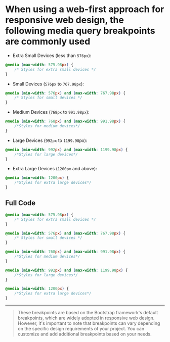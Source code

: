 # When using a web-first approach for responsive web design, the following media query breakpoints are commonly used

- Extra Small Devices (less than `576px`):

```css
@media (max-width: 575.98px) {
    /* Styles for extra small devices */ 
}
```

- Small Devices (`576px` to `767.98px`):

```css
@media (min-width: 576px) and (max-width: 767.98px) { 
    /* Styles for small devices */ 
}
```

- Medium Devices (`768px` to `991.98px`):

```css
@media (min-width: 768px) and (max-width: 991.98px) {
    /*Styles for medium devices*/ 
}
```

- Large Devices (`992px` to `1199.98`px):

```css
@media (min-width: 992px) and (max-width: 1199.98px) {
    /*Styles for large devices*/ 
}
```

- Extra Large Devices (`1200px` and above):

```css
@media (min-width: 1200px) {
    /*Styles for extra large devices*/ 
}
```

## Full Code
```css
@media (max-width: 575.98px) {
    /* Styles for extra small devices */ 
}

@media (min-width: 576px) and (max-width: 767.98px) { 
    /* Styles for small devices */ 
}

@media (min-width: 768px) and (max-width: 991.98px) {
    /*Styles for medium devices*/ 
}

@media (min-width: 992px) and (max-width: 1199.98px) {
    /*Styles for large devices*/ 
}

@media (min-width: 1200px) {
    /*Styles for extra large devices*/ 
}
```

---
> These breakpoints are based on the Bootstrap framework's default breakpoints, which are widely adopted in responsive web design.
However, it's important to note that breakpoints can vary depending on the specific design requirements of your project.
You can customize and add additional breakpoints based on your needs.
